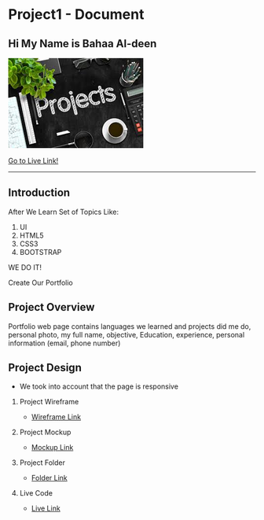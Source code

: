 # Project1 - Document
## Hi My Name is **Bahaa Al-deen**
![Markdown Logo](./image/images.jpg)

[Go to Live Link!](https://bahaa12edeen.github.io/Project1/)

***
## Introduction
After We Learn Set of Topics Like:

1. UI
1. HTML5
1. CSS3
1. BOOTSTRAP

WE DO IT!

Create Our Portfolio

## Project Overview

Portfolio web page contains languages we learned and projects did me do,  personal photo,  my full name, objective, Education, experience, personal information (email, phone number)

## Project Design

* We took into account that the page is responsive

1. Project Wireframe
   * [Wireframe Link](https://bahaa12edeen.github.io/Project1/mockup/wirframe-#1.pdf)

1. Project Mockup
   * [Mockup Link](https://bahaa12edeen.github.io/Project1/mockup/mockup-#1.pdf)

1. Project Folder
   * [Folder Link](https://github.com/bahaa12edeen/Project1.git)

1. Live Code
   * [Live Link](https://bahaa12edeen.github.io/Project1/)